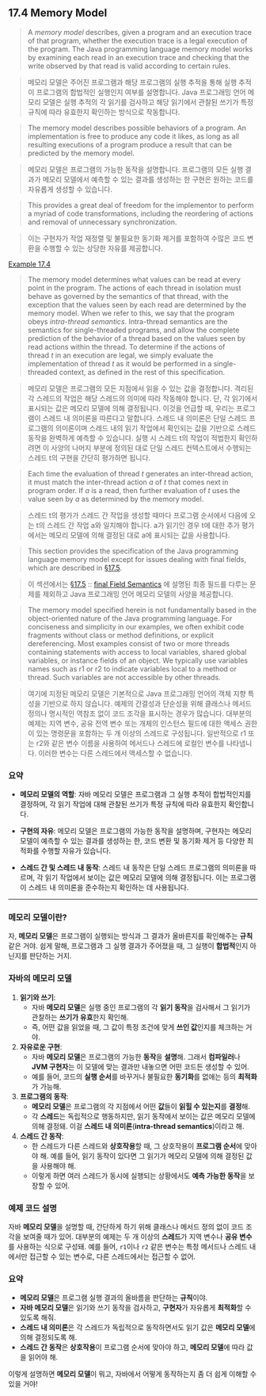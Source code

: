 ## 17.4 Memory Model

>A _memory model_ describes, given a program and an execution trace of that program, whether the execution trace is a legal execution of the program. The Java programming language memory model works by examining each read in an execution trace and checking that the write observed by that read is valid according to certain rules.

> 메모리 모델은 주어진 프로그램과 해당 프로그램의 실행 추적을 통해 실행 추적이 프로그램의 합법적인 실행인지 여부를 설명합니다.
> Java 프로그래밍 언어 메모리 모델은 실행 추적의 각 읽기를 검사하고 해당 읽기에서 관찰된 쓰기가 특정 규칙에 따라 유효한지 확인하는 방식으로 작동합니다.


> The memory model describes possible behaviors of a program. An implementation is free to produce any code it likes, as long as all resulting executions of a program produce a result that can be predicted by the memory model.

> 메모리 모델은 프로그램의 가능한 동작을 설명합니다. 프로그램의 모든 실행 결과가 메모리 모델에서 예측할 수 있는 결과를 생성하는 한 구현은 원하는 코드를 자유롭게 생성할 수 있습니다.

> This provides a great deal of freedom for the implementor to perform a myriad of code transformations, including the reordering of actions and removal of unnecessary synchronization.

> 이는 구현자가 작업 재정렬 및 ​​불필요한 동기화 제거를 포함하여 수많은 코드 변환을 수행할 수 있는 상당한 자유를 제공합니다.


[Example 17.4](https://arc.net/l/quote/ublujsot)


> The memory model determines what values can be read at every point in the program. The actions of each thread in isolation must behave as governed by the semantics of that thread, with the exception that the values seen by each read are determined by the memory model. When we refer to this, we say that the program obeys _intra-thread semantics_. Intra-thread semantics are the semantics for single-threaded programs, and allow the complete prediction of the behavior of a thread based on the values seen by read actions within the thread. To determine if the actions of thread _t_ in an execution are legal, we simply evaluate the implementation of thread _t_ as it would be performed in a single-threaded context, as defined in the rest of this specification.

> 메모리 모델은 프로그램의 모든 지점에서 읽을 수 있는 값을 결정합니다.
> 격리된 각 스레드의 작업은 해당 스레드의 의미에 따라 작동해야 합니다. 
> 단, 각 읽기에서 표시되는 값은 메모리 모델에 의해 결정됩니다. 이것을 언급할 때, 우리는 프로그램이 스레드 내 의미론을 따른다고 말합니다. 
> 스레드 내 의미론은 단일 스레드 프로그램의 의미론이며 스레드 내의 읽기 작업에서 확인되는 값을 기반으로 스레드 동작을 완벽하게 예측할 수 있습니다. 
> 실행 시 스레드 t의 작업이 적법한지 확인하려면 이 사양의 나머지 부분에 정의된 대로 단일 스레드 컨텍스트에서 수행되는 스레드 t의 구현을 간단히 평가하면 됩니다.


> Each time the evaluation of thread _t_ generates an inter-thread action, it must match the inter-thread action _a_ of _t_ that comes next in program order. If _a_ is a read, then further evaluation of _t_ uses the value seen by _a_ as determined by the memory model.

> 스레드 t의 평가가 스레드 간 작업을 생성할 때마다 프로그램 순서에서 다음에 오는 t의 스레드 간 작업 a와 일치해야 합니다.
> a가 읽기인 경우 t에 대한 추가 평가에서는 메모리 모델에 의해 결정된 대로 a에 표시되는 값을 사용합니다.

> This section provides the specification of the Java programming language memory model except for issues dealing with final fields, which are described in [§17.5](https://docs.oracle.com/javase/specs/jls/se21/html/jls-17.html#jls-17.5).

> 이 섹션에서는 [§17.5](https://docs.oracle.com/javase/specs/jls/se21/html/jls-17.html#jls-17.5) :: [final Field Semantics](https://github.com/oksusucha/for_me/blob/main/JAVA/JLS/17_Threads_and_Locks/17.5_final_Field_Semantics/17.5%20final%20Field%20Semantics.md) 에 설명된 최종 필드를 다루는 문제를 제외하고 Java 프로그래밍 언어 메모리 모델의 사양을 제공합니다.

> The memory model specified herein is not fundamentally based in the object-oriented nature of the Java programming language. For conciseness and simplicity in our examples, we often exhibit code fragments without class or method definitions, or explicit dereferencing. Most examples consist of two or more threads containing statements with access to local variables, shared global variables, or instance fields of an object. We typically use variables names such as r1 or r2 to indicate variables local to a method or thread. Such variables are not accessible by other threads.

> 여기에 지정된 메모리 모델은 기본적으로 Java 프로그래밍 언어의 객체 지향 특성을 기반으로 하지 않습니다.
> 예제의 간결성과 단순성을 위해 클래스나 메서드 정의나 명시적인 역참조 없이 코드 조각을 표시하는 경우가 많습니다.
> 대부분의 예제는 지역 변수, 공유 전역 변수 또는 개체의 인스턴스 필드에 대한 액세스 권한이 있는 명령문을 포함하는 두 개 이상의 스레드로 구성됩니다.
> 일반적으로 r1 또는 r2와 같은 변수 이름을 사용하여 메서드나 스레드에 로컬인 변수를 나타냅니다. 이러한 변수는 다른 스레드에서 액세스할 수 없습니다.


### 요약
- **메모리 모델의 역할**: 자바 메모리 모델은 프로그램과 그 실행 추적이 합법적인지를 결정하며, 각 읽기 작업에 대해 관찰된 쓰기가 특정 규칙에 따라 유효한지 확인합니다.
    
- **구현의 자유**: 메모리 모델은 프로그램의 가능한 동작을 설명하며, 구현자는 메모리 모델이 예측할 수 있는 결과를 생성하는 한, 코드 변환 및 동기화 제거 등 다양한 최적화를 수행할 자유가 있습니다.
    
- **스레드 간 및 스레드 내 동작**: 스레드 내 동작은 단일 스레드 프로그램의 의미론을 따르며, 각 읽기 작업에서 보이는 값은 메모리 모델에 의해 결정됩니다. 이는 프로그램이 스레드 내 의미론을 준수하는지 확인하는 데 사용됩니다.

---

### 메모리 모델이란?

자, **메모리 모델**은 프로그램이 실행되는 방식과 그 결과가 올바른지를 확인해주는 **규칙** 같은 거야.
쉽게 말해, 프로그램과 그 실행 결과가 주어졌을 때, 그 실행이 **합법적**인지 아닌지를 판단하는 거지.

### 자바의 메모리 모델
1. **읽기와 쓰기**:
    - 자바 **메모리 모델**은 실행 중인 프로그램의 각 **읽기 동작**을 검사해서 그 읽기가 관찰하는 **쓰기가 유효**한지 확인해.
    - 즉, 어떤 값을 읽었을 때, 그 값이 특정 조건에 맞게 **쓰인 값**인지를 체크하는 거야.
2. **자유로운 구현**:
    - 자바 **메모리 모델**은 프로그램의 가능한 **동작**을 **설명**해. 그래서 **컴파일러**나 **JVM 구현자**는 이 모델에 맞는 결과만 내놓으면 어떤 코드든 생성할 수 있어.
    - 예를 들어, 코드의 **실행 순서**를 바꾸거나 불필요한 **동기화**를 없애는 등의 **최적화**가 가능해.
3. **프로그램의 동작**:
    - **메모리 모델**은 프로그램의 각 지점에서 어떤 **값**들이 **읽힐 수 있는지**를 **결정**해.
    - 각 **스레드**는 독립적으로 행동하지만, 읽기 동작에서 보이는 값은 메모리 모델에 의해 결정돼. 이걸 **스레드 내 의미론**(**intra-thread semantics**)이라고 해.
4. **스레드 간 동작**:
    - 한 스레드가 다른 스레드와 **상호작용**할 때, 그 상호작용이 **프로그램 순서**에 맞아야 해. 예를 들어, 읽기 동작이 있다면 그 읽기가 메모리 모델에 의해 결정된 값을 사용해야 해.
    - 이렇게 하면 여러 스레드가 동시에 실행되는 상황에서도 **예측 가능한 동작**을 보장할 수 있어.

### 예제 코드 설명

자바 **메모리 모델**을 설명할 때, 간단하게 하기 위해 클래스나 메서드 정의 없이 코드 조각을 보여줄 때가 있어. 대부분의 예제는 두 개 이상의 **스레드**가 지역 변수나 **공유 변수**를 사용하는 식으로 구성돼. 예를 들어, `r1`이나 `r2` 같은 변수는 특정 메서드나 스레드 내에서만 접근할 수 있는 변수로, 다른 스레드에서는 접근할 수 없어.

### 요약

- **메모리 모델**은 프로그램 실행 결과의 올바름을 판단하는 **규칙**이야.
- **자바 메모리 모델**은 읽기와 쓰기 동작을 검사하고, **구현자**가 자유롭게 **최적화**할 수 있도록 해줘.
- **스레드 내 의미론**은 각 스레드가 독립적으로 동작하면서도 읽기 값은 **메모리 모델**에 의해 결정되도록 해.
- **스레드 간 동작**은 **상호작용**이 프로그램 순서에 맞아야 하고, **메모리 모델**에 따라 값을 읽어야 해.

이렇게 설명하면 **메모리 모델**이 뭐고, 자바에서 어떻게 동작하는지 좀 더 쉽게 이해할 수 있을 거야!